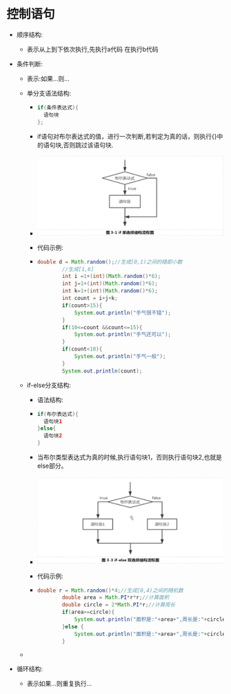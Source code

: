 # 控制语句

- 顺序结构:

  - 表示从上到下依次执行,先执行a代码 在执行b代码

- 条件判断:

  - 表示:如果...则...

  - 单分支语法结构:

    - ```Java
      if(条件表达式){
      	语句块
      };
      ```

    - if语句对布尔表达式的值，进行一次判断,若判定为真的话，则执行{}中的语句块,否则跳过该语句块.

    - ![](./images/4511670851240_.pic.jpg)

    - 代码示例:

    - ```Java
      double d = Math.random();//生成[0,1)之间的随即小数
              //生成[1,6]
              int i =1+(int)(Math.random()*6);
              int j=1+(int)(Math.random()*6);
              int k=1+(int)(Math.random()*6);
              int count = i+j+k;
              if(count>15){
                  System.out.println("手气很不错");
              }
              if(10<=count &&count<=15){
                  System.out.println("手气还可以");
              }
              if(count<10){
                  System.out.println("手气一般");
              }
              System.out.println(count);
      ```

  - if-else分支结构:

    - 语法结构:

    - ```Java
      if(布尔表达式){
      	语句块1
      }else{
      	语句块2
      }
      ```

    - 当布尔类型表达式为真的时候,执行语句块1，否则执行语句块2,也就是else部分。

    - ![](./images/4521670853027_.pic.jpg)

    - 代码示例:
    
    - ```java
      double r = Math.random()*4;//生成[0,4)之间的随机数
              double area = Math.PI*r*r;//计算面积
              double circle = 2*Math.PI*r;//计算周长
              if(area>=circle){
                  System.out.println("面积是:"+area+",周长是:"+circle+",面积大于等于周长");
              }else {
                  System.out.println("面积是:"+area+",周长是:"+circle+",面积小于周长");
              }
      ```
    
  - 

- 循环结构:

  - 表示如果...则重复执行...